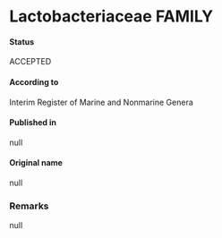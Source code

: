 Lactobacteriaceae FAMILY
=======

#### Status
ACCEPTED

#### According to
Interim Register of Marine and Nonmarine Genera

#### Published in
null

#### Original name
null

### Remarks
null